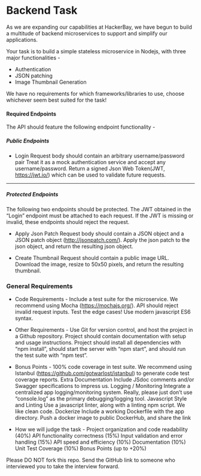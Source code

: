 # Backend Task

As we are expanding our capabilities at HackerBay, we have begun to build a multitude of backend microservices to support and simplify our applications.

Your task is to build a simple stateless microservice in Nodejs, with three major functionalities -
- Authentication
- JSON patching
- Image Thumbnail Generation

We have no requirements for which frameworks/libraries to use, choose whichever seem best suited for the task!

#### Required Endpoints

The API should feature the following endpoint functionality -

##### Public Endpoints
- Login
Request body should contain an arbitrary username/password pair
Treat it as a mock authentication service and accept any username/password.
Return a signed Json Web Token(JWT, https://jwt.io/) which can be used to validate future requests.
_____________

##### Protected Endpoints
The following two endpoints should be protected. The JWT obtained in the “Login” endpoint must be attached to each request.  If the JWT is missing or invalid, these endpoints should reject the request.

- Apply Json Patch
Request body should contain a JSON object and a JSON patch object (http://jsonpatch.com/).
Apply the json patch to the json object, and return the resulting json object.

- Create Thumbnail
Request should contain a public image URL.
Download the image, resize to 50x50 pixels, and return the resulting thumbnail.


### General Requirements

- Code Requirements -
Include a test suite for the microservice.
We recommend using Mocha (https://mochajs.org/).
API should reject invalid request inputs.  Test the edge cases!
Use modern javascript ES6 syntax.

- Other Requirements -
Use Git for version control, and host the project in a Github repository.
Project should contain documentation with setup and usage instructions.
Project should install all dependencies with “npm install”, should start the server with “npm start”, and should run the test suite with “npm test”.

- Bonus Points -
100% code coverage in test suite.
We recommend using Istanbul (https://github.com/gotwarlost/istanbul) to generate code test coverage reports.
Extra Documentation
Include JSdoc comments and/or Swagger specifications to impress us.
Logging / Monitoring
Integrate a centralized app logging/monitoring system.
Really, please just don’t use “console.log” as the primary debugging/logging tool.
Javascript Style and Linting
Use a javascript linter, along with a linting npm script. We like clean code.
Dockerize
Include a working Dockerfile with the app directory.
Push a docker image to public DockerHub, and share the link

- How we will judge the task -
Project organization and code readability (40%)
API functionality correctness (15%)
Input validation and error handling (15%)
API speed and efficiency (10%)
Documentation (10%)
Unit Test Coverage (10%)
Bonus Points (up to +20%)

Please DO NOT fork this repo. Send the GitHub link to someone who interviewed you to take the interview forward. 



